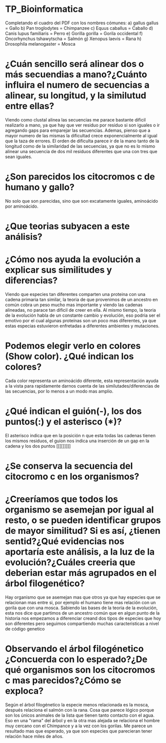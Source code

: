# TP_Bioinformatica

Completando el cuadro del PDF con los nombres cómunes:
 a) gallus gallus = Gallo
 b) Pan troglodytes = Chimpanzee
 c) Equus caballus = Caballo
 d) Canis lupus familiaris = Perro
 e) Gorilla gorilla = Gorila occidental
 f) Oncorhynchus tshawytscha = Salmón
 g) Xenopus laevis = Rana
 h) Drosophila melanogaster = Mosca
 
# ¿Cuán sencillo será alinear dos o más secuendias a mano?¿Cuánto influira el numero de secuencias a alinear, su longitud, y la similutud entre ellas?

 Viendo como clustal alinea las secuencias me parace bastante dificil realizarlo a mano, ya que hay que ver residuo por residuo si son iguales
 o ir agregando gaps para emparejar las secuencias. Ademas, pienso que a mayor numero de las mismas la dificultad crece exponencialmente al igual que la taza 
 de errores. 
 El orden de dificulta parece ir de la mano tanto de la longitud como de la similaridad de las secuencias, ya que no es lo mismo alinear una secuencia
 de dos mil residuos diferentes que una con tres que sean iguales. 
 
# ¿Son parecidos los citocromos c de humano y gallo?
No solo que son parecidas, sino que son excatamente iguales, aminoácido por aminoácido.
 
# ¿Que teorias subyacen a este análisis?
 
# ¿Cómo nos ayuda la evolución a explicar sus similitudes y diferencias?
Viendo que especies tan diferentes comparten una proteina con una cadena primaria tan similar, la teoria de que provenimos de un ancestro en común cobra un peso mucho mas importante y viendo las cadenas alineadas, no parace tan dificil de creer en ella.
Al mismo tiempo, la teoria de la evolución habla de un constante cambio y evolución, eso podria ser el emotivo por el cual algunas proteínas son un poco mas diferentes, ya que estas especias estuvieron enfretadas a diferentes ambientes y mutaciones.
 
# Podemos elegir verlo en colores (Show color). ¿Qué indican los colores?
Cada color representa un aminoácido diferente, esta representación ayuda a la vista para rapidamente darnos cuenta de las similutades/diferencias de las secuencias, por lo menos a un modo mas amplio. 

# ¿Qué indican el guión(-), los dos puntos(:) y el asterisco (*)?
El asterisco indica que en la posición n que esta todas las cadenas tienen los mismos residuos, el guion nos indica una inserción de un gap en la cadena y los dos puntos [[[[]]]]]
# ¿Se conserva la secuencia del citocromo c en los organismos?

# ¿Creeríamos que todos los organismo se asemejan por igual al resto, o se pueden identificar grupos de mayor similitud? Si es así, ¿tienen sentid?¿Qué evidencias nos aportaría este análisis, a la luz de la evolución?¿Cuáles creeria que deberian estar más agrupados en el árbol filogenético?
 Hay organismo que se asemejan mas que otros ya que hay especies que se relacionan mas entre si, por ejemplo el humano tiene mas relación con un gorila que con una mosca. Sabiendo las bases de la teoria de la evolución, esta nos dice que partimos de un ancestro común que en algun punto de la historia nos empezamos a diferenciar creand dos tipos de especies que hoy son diferentes pero seguimos compartiendo muchas caracteristicas a nivel de código genetico 

# Observando el árbol filogénetico ¿Concuerda con lo esperado?¿De qué organismos son los citocromos c mas parecidos?¿Cómo se exploca?

Según el árbol filogénetico la especie menos relacionada es la mosca, después relaciona el salmón con la rana. Cosa que parece lógico porque son los únicos animales de la lista que tienen tanto contacto con el agua. 
Eso en una "rama" del árbol y en la otra mas alejada se relaciona el hombre muy cercano con el Chimpance y a la vez con los gorilas.
Me parece un resultado mas que esperado, ya que son especies que parecieran tener relación hace miles de años. 

